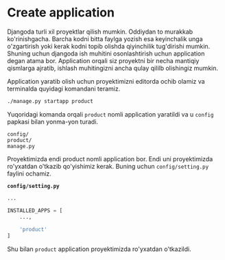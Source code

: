 # Create application

Djangoda turli xil proyektlar qilish mumkin. Oddiydan to murakkab ko'rinishgacha. Barcha kodni bitta faylga yozish esa
keyinchalik unga o'zgartirish yoki kerak kodni topib olishda qiyinchilik tug'dirishi mumkin. Shuning uchun djangoda
ish muhitini osonlashtirish uchun application degan atama bor. Application orqali siz proyektni bir necha mantiqiy
qismlarga ajratib, ishlash muhitingizni ancha qulay qililb olishingiz mumkin.

Application yaratib olish uchun proyektimizni editorda ochib olamiz va terminalda quyidagi komandani teramiz.

```bash
./manage.py startapp product
```
Yuqoridagi komanda orqali `product` nomli application yaratildi va u `config` papkasi bilan yonma-yon turadi.

```text {2}
config/
product/
manage.py
```

Proyektimizda endi product nomli application bor. Endi uni proyektimizda ro'yxatdan o'tkazib qo'yishimiz kerak.
Buning uchun `config/setting.py` faylini ochamiz.

**`config/setting.py`**
```python 
...

INSTALLED_APPS = [
    ...,
    
    'product'
]
```

Shu bilan `product` application proyektimizda ro'yxatdan o'tkazildi.
